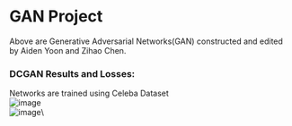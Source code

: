 # GAN Project
Above are Generative Adversarial Networks(GAN) constructed and edited by Aiden Yoon and Zihao Chen.
### DCGAN Results and Losses:
Networks are trained using Celeba Dataset\
![image](https://github.com/magecliff96/GAN-Project/blob/master/celeba/32crop6e.png)\
![image](https://github.com/magecliff96/GAN-Project/blob/master/celeba/32loss6e.png)\

